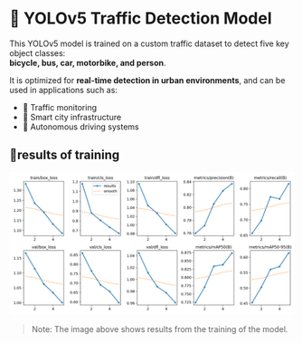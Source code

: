 # 🚦 YOLOv5 Traffic Detection Model

This YOLOv5 model is trained on a custom traffic dataset to detect five key object classes:  
**bicycle, bus, car, motorbike, and person**.

It is optimized for **real-time detection in urban environments**, and can be used in applications such as:
- 🚗 Traffic monitoring
- 🌆 Smart city infrastructure
- 🚙 Autonomous driving systems

## 📸results of training
![training results](results.png)

> Note: The image above shows results from the training of the model.
